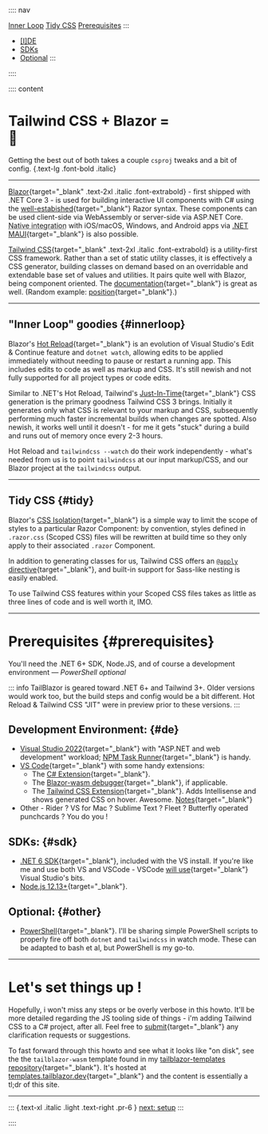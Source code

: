 :::: nav

[Inner Loop](/overview#innerloop)
[Tidy CSS](/overview#tidy)
[Prerequisites](/overview#prerequisites)
:::
- [[I]DE](/overview#de)
- [SDKs](/overview#sdk)
- [Optional](/overview#other)
:::

::::


:::: content

# Tailwind CSS + Blazor = <div class="emoji">💯</div> 

Getting the best out of both takes a couple `csproj` tweaks and a bit of config. {.text-lg .font-bold .italic}

---

[Blazor](https://dotnet.microsoft.com/apps/aspnet/web-apps/blazor){target="_blank" .text-2xl .italic .font-extrabold} - first shipped with .NET Core 3 - is used for building interactive UI components with C# using the [well-estabished](https://weblogs.asp.net/scottgu/introducing-razor){target="_blank"} Razor syntax. These components can be used client-side via WebAssembly or server-side via ASP.NET Core. <abbr title="native rendering, not a 'bundled browser'; native API access">Native integration</abbr> with iOS/macOS, Windows, and Android apps via [.NET MAUI](https://docs.microsoft.com/en-us/dotnet/maui/){target="_blank"} is also possible.

[Tailwind CSS](https://tailwindcss.com/){target="_blank" .text-2xl .italic .font-extrabold} is a utility-first CSS framework.  Rather than a set of static utility classes, it is effectively a CSS generator, building classes on demand based on an overridable and extendable base set of values and utilities.  It pairs quite well with Blazor, being component oriented.  The [documentation](https://tailwindcss.com/docs/utility-first){target="_blank"} is great as well. (Random example: [position](https://tailwindcss.com/docs/position){target="_blank"}.)  

---

## "Inner Loop" goodies {#innerloop}

Blazor's [Hot Reload](https://docs.microsoft.com/en-us/aspnet/core/test/hot-reload?view=aspnetcore-6.0){target="_blank"} is an evolution of Visual Studio's Edit & Continue feature and `dotnet watch`, allowing edits to be applied immediately without needing to pause or restart a running app.  This includes edits to code as well as markup and CSS.  It's still newish and not fully supported for all project types or code edits.

Similar to .NET's Hot Reload, Tailwind's [Just-In-Time](https://tailwindcss.com/blog/tailwindcss-v3#just-in-time-all-the-time){target="_blank"} CSS generation is the primary goodness Tailwind CSS 3 brings.  Initially it generates only what CSS is relevant to your markup and CSS, subsequently performing much faster incremental builds when changes are spotted.  Also newish, it works well until it doesn't - for me it gets "stuck" during a build and runs out of memory once every 2-3 hours.

Hot Reload and `tailwindcss --watch` do their work independently - what's needed from us is to point `tailwindcss` at our input markup/CSS, and our Blazor project at the `tailwindcss` output.

---

## Tidy CSS {#tidy}

Blazor's [CSS Isolation](https://docs.microsoft.com/en-us/aspnet/core/blazor/components/css-isolation?view=aspnetcore-6.0){target="_blank"} is a simple way to limit the scope of styles to a particular Razor Component: by convention, styles defined in `.razor.css` (Scoped CSS) files will be rewritten at build time so they only apply to their associated `.razor` Component. 

In addition to generating classes for us, Tailwind CSS offers an [`@apply` directive](https://tailwindcss.com/docs/functions-and-directives#apply){target="_blank"}, and built-in support for Sass-like nesting is easily enabled.  

To use Tailwind CSS features within your Scoped CSS files takes as little as three lines of code and is well worth it, IMO.

---

# Prerequisites {#prerequisites}

You'll need the .NET 6+ SDK, Node.JS, and of course a development environment — _PowerShell optional_

::: info
TailBlazor is geared toward .NET 6+ and Tailwind 3+. Older versions would work too, but the build steps and config would be a bit different.  Hot Reload & Tailwind CSS "JIT" were in preview prior to these versions.
:::

## Development Environment: {#de}

- [Visual Studio 2022](https://visualstudio.microsoft.com/downloads/){target="_blank"} with "ASP.NET and web development" workload; [NPM Task Runner](https://marketplace.visualstudio.com/items?itemName=MadsKristensen.NpmTaskRunner64){target="_blank"} is handy.
- [VS Code](https://code.visualstudio.com/Download){target="_blank"} with some handy extensions:
  - The [C# Extension](https://marketplace.visualstudio.com/items?itemName=ms-dotnettools.csharp){target="_blank"}.
  - The [Blazor-wasm debugger](https://marketplace.visualstudio.com/items?itemName=ms-dotnettools.blazorwasm-companion){target="_blank"}, if applicable.
  - The [Tailwind CSS Extension](https://marketplace.visualstudio.com/items?itemName=bradlc.vscode-tailwindcss){target="_blank"}.  Adds Intellisense and shows generated CSS on hover.  Awesome.  [Notes](/notes#VSCode){target="_blank"}
- Other - Rider ? VS for Mac ? Sublime Text ? Fleet ? Butterfly operated punchcards ? You do you !

## SDKs: {#sdk}

- [.NET 6 SDK](https://dotnet.microsoft.com/download/dotnet/6.0){target="_blank"}, included with the VS install. If you're like me and use both VS and VSCode - VSCode [will use](/images/vscode_msbuild_bits.png){target="_blank"} Visual Studio's bits.
- [Node.js 12.13+](https://nodejs.org/en/download/){target="_blank"}.

## Optional: {#other}

- [PowerShell](https://docs.microsoft.com/en-us/powershell/scripting/install/installing-powershell?view=powershell-7.2){target="_blank"}. I'll be sharing simple PowerShell scripts to properly fire off both `dotnet` and `tailwindcss` in watch mode. These can be adapted to bash et al, but PowerShell is my go-to.

---

# Let's set things up !

Hopefully, i won't miss any steps or be overly verbose in this howto. It'll be more detailed regarding the JS tooling side of things - i'm adding Tailwind CSS to a C# project, after all.  Feel free to [submit](https://github.com/McNerdius/TailBlazor/issues){target="_blank"} any clarification requests or suggestions.

To fast forward through this howto and see what it looks like "on disk", see the the `tailblazor-wasm` template found in my [tailblazor-templates repository](https://www.github.com/McNerdius/tailblazor-templates){target="_blank"}.  It's hosted at [templates.tailblazor.dev](https://templates.tailblazor.dev/){target="_blank"} and the content is essentially a tl;dr of this site.

---

::: {.text-xl .italic .light .text-right .pr-6 }
[next: setup](/setup)
::: 

::::
